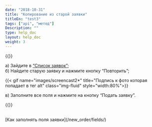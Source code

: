 ```yaml
---
date: "2018-10-31"
title: "Копирование из старой заявки"
titleEn: "test3"
tags: ["api", "метод"]
Description: ""
type: help_doc
layout: help_doc
weight: 3
---
```



{{<alert icon="hand-o-up" color="alert11-light" text="Используйте эту функцию, если вам нужно создать новую заявку на основе данных из старой заявки." close="false">}} 


а) Зайдите в <a href="https://my.fesco.com/requests" target="_blank">“Список заявок”</a>; <br/>
б) Найдите старую заявку и нажмите кнопку “Повторить”;

{{< gif name="images/screencast2*" title="Подпись к фото которая попадает в тег alt" class="img-fluid" style="width:80%">}}
<br/>

в) Заполните все поля и нажмите на кнопку “Подать заявку”.


{{<alert icon="envelope" color="alert8-light" text="После отправки заявки вам будет отправлено уведомление с деталями заявки на почту. По желанию вы можете продолжать переписку, нажимая ОТВЕТИТЬ  на письмо заявки." close="false">}} 

<br/>
[Как заполнять поля заявки](/new_order/fields/)